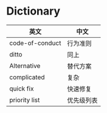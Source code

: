 # Dictionary

|英文 | 中文 |
| --- | --- |
| code-of-conduct  |  行为准则 |
| ditto | 同上 |
| Alternative | 替代方案 |
| complicated | 复杂 |
| quick fix | 快速修复 |
| priority list | 优先级列表 |
